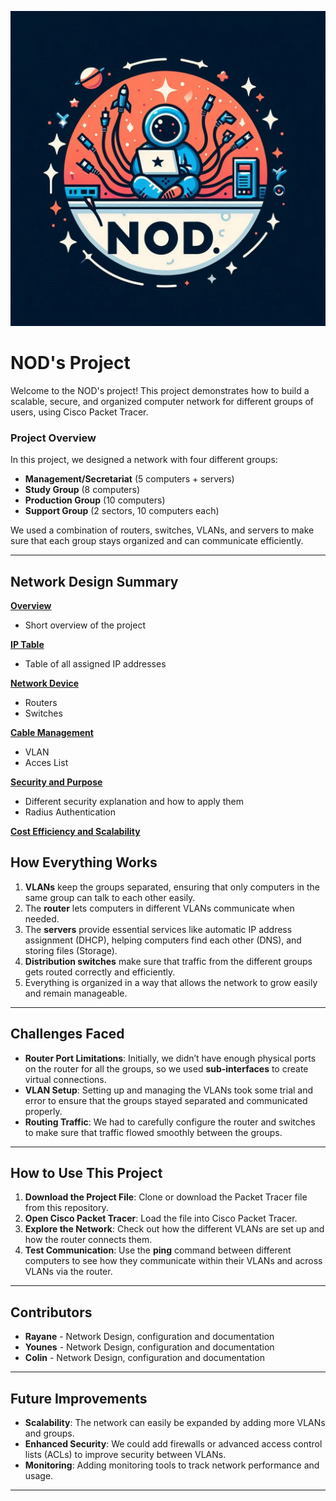 ![alt text](https://github.com/neo01777/NOD-s-cisco-Project/blob/main/07.%20Contents/NOD's%20logo.jpg)

# **NOD's Project**

Welcome to the NOD's project! This project demonstrates how to build a scalable, secure, and organized computer network for different groups of users, using Cisco Packet Tracer.

### **Project Overview**

In this project, we designed a network with four different groups:
- **Management/Secretariat** (5 computers + servers)
- **Study Group** (8 computers)
- **Production Group** (10 computers)
- **Support Group** (2 sectors, 10 computers each)

We used a combination of routers, switches, VLANs, and servers to make sure that each group stays organized and can communicate efficiently.

---

## **Network Design Summary**
**[Overview](https://github.com/neo01777/NOD-s-cisco-Project/tree/main/01.%20Overview)**
- Short overview of the project

**[IP Table](https://github.com/neo01777/NOD-s-cisco-Project/tree/main/02.%20IP%20Table)**
- Table of all assigned IP addresses

**[Network Device](https://github.com/neo01777/NOD-s-cisco-Project/tree/main/03.%20Network%20Devices)**
- Routers
- Switches

**[Cable Management](https://github.com/neo01777/NOD-s-cisco-Project/tree/main/04.%20Cable%20management)**
- VLAN
- Acces List

**[Security and Purpose](https://github.com/neo01777/NOD-s-cisco-Project/tree/main/04.%20Security%20and%20purposes)**
- Different security explanation and how to apply them
- Radius Authentication
  
**[Cost Efficiency and Scalability](https://github.com/neo01777/NOD-s-cisco-Project/tree/main/05.%20Scalability%20and%20cost%20efficiency)**


## **How Everything Works**

1. **VLANs** keep the groups separated, ensuring that only computers in the same group can talk to each other easily.
2. The **router** lets computers in different VLANs communicate when needed.
3. The **servers** provide essential services like automatic IP address assignment (DHCP), helping computers find each other (DNS), and storing files (Storage).
4. **Distribution switches** make sure that traffic from the different groups gets routed correctly and efficiently.
5. Everything is organized in a way that allows the network to grow easily and remain manageable.

---

## **Challenges Faced**

- **Router Port Limitations**: Initially, we didn’t have enough physical ports on the router for all the groups, so we used **sub-interfaces** to create virtual connections.
- **VLAN Setup**: Setting up and managing the VLANs took some trial and error to ensure that the groups stayed separated and communicated properly.
- **Routing Traffic**: We had to carefully configure the router and switches to make sure that traffic flowed smoothly between the groups.

---

## **How to Use This Project**

1. **Download the Project File**: Clone or download the Packet Tracer file from this repository.
2. **Open Cisco Packet Tracer**: Load the file into Cisco Packet Tracer.
3. **Explore the Network**: Check out how the different VLANs are set up and how the router connects them.
4. **Test Communication**: Use the **ping** command between different computers to see how they communicate within their VLANs and across VLANs via the router.

---

## **Contributors**

- **Rayane** - Network Design, configuration and documentation
- **Younes** - Network Design, configuration and documentation
- **Colin** - Network Design, configuration and documentation

---

## **Future Improvements**

- **Scalability**: The network can easily be expanded by adding more VLANs and groups.
- **Enhanced Security**: We could add firewalls or advanced access control lists (ACLs) to improve security between VLANs.
- **Monitoring**: Adding monitoring tools to track network performance and usage.

---

